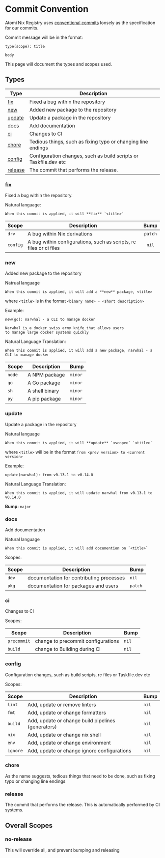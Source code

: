 # Commit Convention

Atomi Nix Registry uses [conventional commits](https://www.conventionalcommits.org/en/v1.0.0/) loosely as the specification
for our commits.

Commit message will be in the format:

```
type(scope): title

body
```

This page will document the types and scopes used.

## Types

| Type                | Description                                                      |
| ------------------- | ---------------------------------------------------------------- |
| [fix](#fix)         | Fixed a bug within the repository                                |
| [new](#new)         | Added new package to the repository                              |
| [update](#update)   | Update a package in the repository                               |
| [docs](#docs)       | Add documentation                                                |
| [ci](#ci)           | Changes to CI                                                    |
| [chore](#chore)     | Tedious things, such as fixing typo or changing line endings     |
| [config](#config)   | Configuration changes, such as build scripts or Taskfile.dev etc |
| [release](#release) | The commit that performs the release.                            |

### fix

Fixed a bug within the repository.

Natural language:

```
When this commit is applied, it will **fix** `<title>`
```

| Scope    | Description      |  Bump   |
| -------- | ----------------------------- | :-----: |
| `drv`    | A bug within Nix derivations | `patch` |
| `config` | A bug within configurations, such as scripts, rc files or ci files |  `nil`  |

### new

Added new package to the repository

Natrual language

```
When this commit is applied, it will add a **new** package, <title>
```

where `<title>` is in the format `<binary name> - <short description>`

Example:

```
new(go): narwhal - a CLI to manage docker

Narwhal is a docker swiss army knife that allows users
to manage large docker systems quickly
```

Natural Language Translation:

```
When this commit is applied, it will add a new package, narwhal - a CLI to manage docker
```

| Scope  | Description    | Bump    |
| ------ | -------------- | ------- |
| `node` | A NPM package  | `minor` |
| `go`   | A Go package   | `minor` |
| `sh`   | A shell binary | `minor` |
| `py`   | A pip package  | `minor` |

### update

Update a package in the repository

Natural language

```
When this commit is applied, it will **update** `<scope>` `<title>`
```

where `<title>` will be in the format `from <prev version> to <current version>`

Example:

```
update(narwhal): from v0.13.1 to v0.14.0
```

Natural Language Translation:

```
When this commit is applied, it will update narwhal from v0.13.1 to v0.14.0
```

**Bump:** `major`

### docs

Add documentation

Natural language

```
When this commit is applied, it will add documention on `<title>`
```

Scopes:

| Scope | Description                              | Bump    |
| ----- | ---------------------------------------- | ------- |
| `dev` | documentation for contributing processes | `nil`   |
| `pkg` | documentation for packages and users     | `patch` |

### ci

Changes to CI

Scopes:

| Scope       | Description                        | Bump  |
| ----------- | ---------------------------------- | ----- |
| `precommit` | change to precommit configurations | `nil` |
| `build`     | change to Building during CI       | `nil` |

### config

Configuration changes, such as build scripts, rc files or Taskfile.dev etc

Scopes:

| Scope    | Description                                        | Bump  |
| -------- | -------------------------------------------------- | ----- |
| `lint`   | Add, update or remove linters                      | `nil` |
| `fmt`    | Add, update or change formatters                   | `nil` |
| `build`  | Add, update or change build pipelines (generators) | `nil` |
| `nix`    | Add, update or change nix shell                    | `nil` |
| `env`    | Add, update or change environment                  | `nil` |
| `ignore` | Add, update or change ignore configurations        | `nil` |

### chore

As the name suggests, tedious things that need to be done, such as fixing typo or changing line endings

### release

The commit that performs the release. This is automatically performed by CI systems.

## Overall Scopes

### no-release

This will override all, and prevent bumping and releasing
